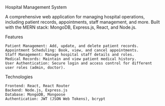 Hospital Management System

A comprehensive web application for managing hospital operations, including patient records, appointments, staff management, and more. Built with the MERN stack: MongoDB, Express.js, React, and Node.js.

Features

    Patient Management: Add, update, and delete patient records.
    Appointment Scheduling: Book, view, and cancel appointments.
    Staff Management: Manage hospital staff details and roles.
    Medical Records: Maintain and view patient medical history.
    User Authentication: Secure login and access control for different user roles (admin, doctor).

Technologies

    Frontend: React, React Router
    Backend: Node.js, Express.js
    Database: MongoDB, Mongoose
    Authentication: JWT (JSON Web Tokens), bcrypt
